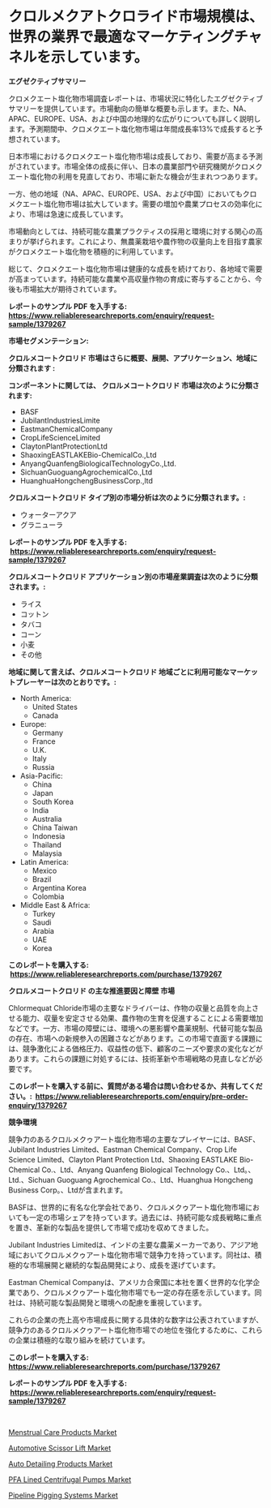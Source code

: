 <p><h1>クロルメクアトクロライド市場規模は、世界の業界で最適なマーケティングチャネルを示しています。</h1></p><p><strong>エグゼクティブサマリー</strong></p>
<p><p>クロメクエート塩化物市場調査レポートは、市場状況に特化したエグゼクティブサマリーを提供しています。市場動向の簡単な概要も示します。また、NA、APAC、EUROPE、USA、および中国の地理的な広がりについても詳しく説明します。予測期間中、クロメクエート塩化物市場は年間成長率13%で成長すると予想されています。</p><p>日本市場におけるクロメクエート塩化物市場は成長しており、需要が高まる予測がされています。市場全体の成長に伴い、日本の農業部門や研究機関がクロメクエート塩化物の利用を見直しており、市場に新たな機会が生まれつつあります。</p><p>一方、他の地域（NA、APAC、EUROPE、USA、および中国）においてもクロメクエート塩化物市場は拡大しています。需要の増加や農業プロセスの効率化により、市場は急速に成長しています。</p><p>市場動向としては、持続可能な農業プラクティスの採用と環境に対する関心の高まりが挙げられます。これにより、無農薬栽培や農作物の収量向上を目指す農家がクロメクエート塩化物を積極的に利用しています。</p><p>総じて、クロメクエート塩化物市場は健康的な成長を続けており、各地域で需要が高まっています。持続可能な農業や高収量作物の育成に寄与することから、今後も市場拡大が期待されています。</p></p>
<p><strong>レポートのサンプル PDF を入手する: <a href="https://www.reliableresearchreports.com/enquiry/request-sample/1379267">https://www.reliableresearchreports.com/enquiry/request-sample/1379267</a></strong></p>
<p><strong>市場セグメンテーション:</strong></p>
<p><strong> クロルメコートクロリド 市場はさらに概要、展開、アプリケーション、地域に分類されます :</strong></p>
<p><strong>コンポーネントに関しては、 クロルメコートクロリド 市場は次のように分類されます: &nbsp;</strong></p>
<p><ul><li>BASF</li><li>JubilantIndustriesLimite</li><li>EastmanChemicalCompany</li><li>CropLifeScienceLimited</li><li>ClaytonPlantProtectionLtd</li><li>ShaoxingEASTLAKEBio-ChemicalCo.,Ltd</li><li>AnyangQuanfengBiologicalTechnologyCo.,Ltd.</li><li>SichuanGuoguangAgrochemicalCo.,Ltd</li><li>HuanghuaHongchengBusinessCorp.,ltd</li></ul></p>
<p><strong> クロルメコートクロリド タイプ別の市場分析は次のように分類されます。:</strong></p>
<p><ul><li>ウォーターアクア</li><li>グラニューラ</li></ul></p>
<p><strong>レポートのサンプル PDF を入手する: &nbsp;<a href="https://www.reliableresearchreports.com/enquiry/request-sample/1379267">https://www.reliableresearchreports.com/enquiry/request-sample/1379267</a></strong></p>
<p><strong> クロルメコートクロリド アプリケーション別の市場産業調査は次のように分類されます。:</strong></p>
<p><ul><li>ライス</li><li>コットン</li><li>タバコ</li><li>コーン</li><li>小麦</li><li>その他</li></ul></p>
<p><strong>地域に関して言えば、クロルメコートクロリド 地域ごとに利用可能なマーケットプレーヤーは次のとおりです。:</strong></p>
<p><ul>
    <li>
        North America:
        <ul>
            <li>United States</li>
            <li>Canada</li>
        </ul>
    </li>
    <li>
        Europe:
        <ul>
            <li>Germany</li>
            <li>France</li>
            <li>U.K.</li>
            <li>Italy</li>
            <li>Russia</li>
        </ul>
    </li>
    <li>
        Asia-Pacific:
        <ul>
            <li>China</li>
            <li>Japan</li>
            <li>South Korea</li>
            <li>India</li>
            <li>Australia</li>
            <li>China Taiwan</li>
            <li>Indonesia</li>
            <li>Thailand</li>
            <li>Malaysia</li>
        </ul>
    </li>
    <li>
        Latin America:
        <ul>
            <li>Mexico</li>
            <li>Brazil</li>
            <li>Argentina Korea</li>
            <li>Colombia</li>
        </ul>
    </li>
    <li>
        Middle East & Africa:
        <ul>
            <li>Turkey</li>
            <li>Saudi</li>
            <li>Arabia</li>
            <li>UAE</li>
            <li>Korea</li>
        </ul>
    </li>
    </ul></p>
<p><strong>このレポートを購入する: &nbsp;<a href="https://www.reliableresearchreports.com/purchase/1379267">https://www.reliableresearchreports.com/purchase/1379267</a></strong></p>
<p><strong>クロルメコートクロリド の主な推進要因と障壁 市場</strong></p>
<p><p>Chlormequat Chloride市場の主要なドライバーは、作物の収量と品質を向上させる能力、収量を安定させる効果、農作物の生育を促進することによる需要増加などです。一方、市場の障壁には、環境への悪影響や農薬規制、代替可能な製品の存在、市場への新規参入の困難さなどがあります。この市場で直面する課題には、競争激化による価格圧力、収益性の低下、顧客のニーズや要求の変化などがあります。これらの課題に対処するには、技術革新や市場戦略の見直しなどが必要です。</p></p>
<p><strong>このレポートを購入する前に、質問がある場合は問い合わせるか、共有してください。:&nbsp; <a href="https://www.reliableresearchreports.com/enquiry/pre-order-enquiry/1379267">https://www.reliableresearchreports.com/enquiry/pre-order-enquiry/1379267</a></strong></p>
<p><strong>競争環境</strong></p>
<p><p>競争力のあるクロルメクゥアート塩化物市場の主要なプレイヤーには、BASF、Jubilant Industries Limited、Eastman Chemical Company、Crop Life Science Limited、Clayton Plant Protection Ltd、Shaoxing EASTLAKE Bio-Chemical Co.、Ltd、Anyang Quanfeng Biological Technology Co.、Ltd。、Ltd.、Sichuan Guoguang Agrochemical Co.、Ltd、Huanghua Hongcheng Business Corp。、Ltdが含まれます。</p><p>BASFは、世界的に有名な化学会社であり、クロルメクゥアート塩化物市場においても一定の市場シェアを持っています。過去には、持続可能な成長戦略に重点を置き、革新的な製品を提供して市場で成功を収めてきました。</p><p>Jubilant Industries Limitedは、インドの主要な農薬メーカーであり、アジア地域においてクロルメクゥアート塩化物市場で競争力を持っています。同社は、積極的な市場展開と継続的な製品開発により、成長を遂げています。</p><p>Eastman Chemical Companyは、アメリカ合衆国に本社を置く世界的な化学企業であり、クロルメクゥアート塩化物市場でも一定の存在感を示しています。同社は、持続可能な製品開発と環境への配慮を重視しています。</p><p>これらの企業の売上高や市場成長に関する具体的な数字は公表されていますが、競争力のあるクロルメクゥアート塩化物市場での地位を強化するために、これらの企業は積極的な取り組みを続けています。</p></p>
<p><strong>このレポートを購入する: &nbsp; <a href="https://www.reliableresearchreports.com/purchase/1379267">https://www.reliableresearchreports.com/purchase/1379267</a></strong></p>
<p><strong>レポートのサンプル PDF を入手する: &nbsp;<a href="https://www.reliableresearchreports.com/enquiry/request-sample/1379267">https://www.reliableresearchreports.com/enquiry/request-sample/1379267</a></strong><strong></strong></p>
<p>&nbsp;</p>
<p><p><a href="https://github.com/lbird53714/Market-Research-Report-List-3/blob/main/menstrual-care-products-market.md">Menstrual Care Products Market</a></p><p><a href="https://bubble-tree-ea4.notion.site/Automotive-Scissor-Lift-Market-Insights-Market-Players-and-Forecast-Till-2031-313508790d34459a9e030be264d47451">Automotive Scissor Lift Market</a></p><p><a href="https://github.com/dringals/Market-Research-Report-List-3/blob/main/auto-detailing-products-market.md">Auto Detailing Products Market</a></p><p><a href="https://issuu.com/reportprime-2/docs/pfa-lined-centrifugal-pumps-market-size-2030.pptx">PFA Lined Centrifugal Pumps Market</a></p><p><a href="https://view.publitas.com/reportprime-1/pipeline-pigging-systems-market-size-growth-and-forecast-from-2024-2031/">Pipeline Pigging Systems Market</a></p></p>